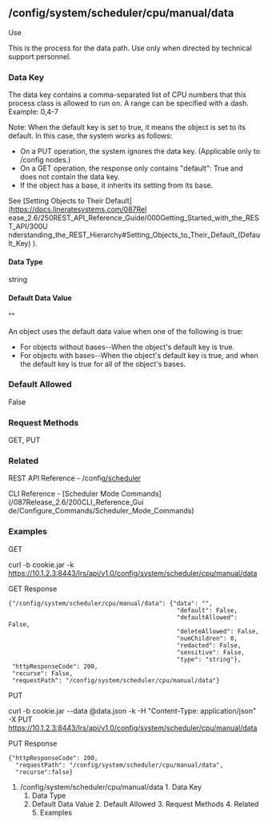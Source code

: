 ## /config/system/scheduler/cpu/manual/data

Use

This is the process for the data path. Use only when directed by technical
support personnel.

### Data Key

The data key contains a comma-separated list of CPU numbers that this process
class is allowed to run on. A range can be specified with a dash. Example:
0,4-7

Note: When the default key is set to true, it means the object is set to its
default. In this case, the system works as follows:

  * On a PUT operation, the system ignores the data key. (Applicable only to /config nodes.)
  * On a GET operation, the response only contains "default": True and does not contain the data key.
  * If the object has a base, it inherits its setting from its base.

See [Setting Objects to Their Default](https://docs.lineratesystems.com/087Rel
ease_2.6/250REST_API_Reference_Guide/000Getting_Started_with_the_REST_API/300U
nderstanding_the_REST_Hierarchy#Setting_Objects_to_Their_Default_(Default_Key)
).

#### Data Type

string

#### Default Data Value

""

An object uses the default data value when one of the following is true:

  * For objects without bases--When the object's default key is true.
  * For objects with bases--When the object's default key is true, and when the default key is true for all of the object's bases.

### Default Allowed

False

### Request Methods

GET, PUT

### Related

REST API Reference -
/config[/scheduler](/REST_API_Reference_Guide/config/system/scheduler)

CLI Reference - [Scheduler Mode Commands](/087Release_2.6/200CLI_Reference_Gui
de/Configure_Commands/Scheduler_Mode_Commands)

### Examples

GET

curl -b cookie.jar -k
https://10.1.2.3:8443/lrs/api/v1.0/config/system/scheduler/cpu/manual/data

GET Response

    
    
    {"/config/system/scheduler/cpu/manual/data": {"data": "",
                                                   "default": False,
                                                   "defaultAllowed": False,
                                                   "deleteAllowed": False,
                                                   "numChildren": 0,
                                                   "redacted": False,
                                                   "sensitive": False,
                                                   "type": "string"},
     "httpResponseCode": 200,
     "recurse": False,
     "requestPath": "/config/system/scheduler/cpu/manual/data"}
    

PUT

curl -b cookie.jar --data @data.json -k -H "Content-Type: application/json" -X
PUT https://10.1.2.3:8443/lrs/api/v1.0/config/system/scheduler/cpu/manual/data

PUT Response

    
    
    {"httpResponseCode": 200,
      "requestPath": "/config/system/scheduler/cpu/manual/data",
      "recurse":false}

  1. /config/system/scheduler/cpu/manual/data
    1. Data Key
      1. Data Type
      2. Default Data Value
    2. Default Allowed
    3. Request Methods
    4. Related
    5. Examples

